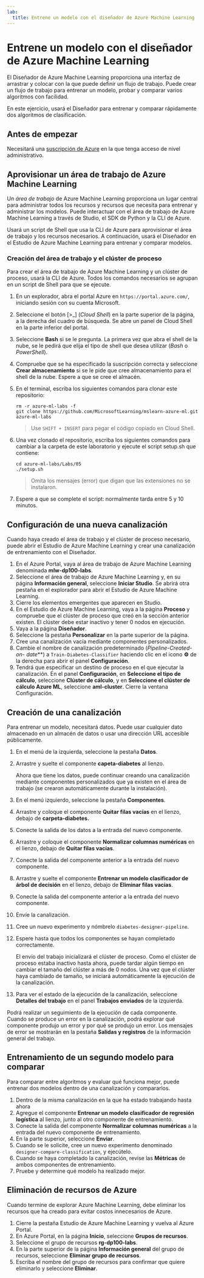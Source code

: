 ```yaml
---
lab:
  title: Entrene un modelo con el diseñador de Azure Machine Learning
---
```


# Entrene un modelo con el diseñador de Azure Machine Learning

El Diseñador de Azure Machine Learning proporciona una interfaz de arrastrar y colocar con la que puede definir un flujo de trabajo. Puede crear un flujo de trabajo para entrenar un modelo, probar y comparar varios algoritmos con facilidad.

En este ejercicio, usará el Diseñador para entrenar y comparar rápidamente dos algoritmos de clasificación.

## Antes de empezar

Necesitará una [suscripción de Azure](https://azure.microsoft.com/free?azure-portal=true) en la que tenga acceso de nivel administrativo.

## Aprovisionar un área de trabajo de Azure Machine Learning

Un *área de trabajo* de Azure Machine Learning proporciona un lugar central para administrar todos los recursos y recursos que necesita para entrenar y administrar los modelos. Puede interactuar con el área de trabajo de Azure Machine Learning a través de Studio, el SDK de Python y la CLI de Azure. 

Usará un script de Shell que usa la CLI de Azure para aprovisionar el área de trabajo y los recursos necesarios. A continuación, usará el Diseñador en el Estudio de Azure Machine Learning para entrenar y comparar modelos.

### Creación del área de trabajo y el clúster de proceso

Para crear el área de trabajo de Azure Machine Learning y un clúster de proceso, usará la CLI de Azure. Todos los comandos necesarios se agrupan en un script de Shell para que se ejecute.

1. En un explorador, abra el portal Azure en `https://portal.azure.com/`, iniciando sesión con su cuenta Microsoft.
1. Seleccione el botón \[>_] (*Cloud Shell*) en la parte superior de la página, a la derecha del cuadro de búsqueda. Se abre un panel de Cloud Shell en la parte inferior del portal.
1. Seleccione **Bash** si se le pregunta. La primera vez que abra el shell de la nube, se le pedirá que elija el tipo de shell que desea utilizar (*Bash* o *PowerShell*). 
1. Compruebe que se ha especificado la suscripción correcta y seleccione **Crear almacenamiento** si se le pide que cree almacenamiento para el shell de la nube. Espere a que se cree el almacén.
1. En el terminal, escriba los siguientes comandos para clonar este repositorio:

    ```azurecli
    rm -r azure-ml-labs -f
    git clone https://github.com/MicrosoftLearning/mslearn-azure-ml.git azure-ml-labs
    ```

    > Use `SHIFT + INSERT` para pegar el código copiado en Cloud Shell. 

1. Una vez clonado el repositorio, escriba los siguientes comandos para cambiar a la carpeta de este laboratorio y ejecute el script setup.sh que contiene:

    ```azurecli
    cd azure-ml-labs/Labs/05
    ./setup.sh
    ```

    > Omita los mensajes (error) que digan que las extensiones no se instalaron. 

1. Espere a que se complete el script: normalmente tarda entre 5 y 10 minutos. 

## Configuración de una nueva canalización

Cuando haya creado el área de trabajo y el clúster de proceso necesario, puede abrir el Estudio de Azure Machine Learning y crear una canalización de entrenamiento con el Diseñador. 

1. En el Azure Portal, vaya al área de trabajo de Azure Machine Learning denominada **mlw-dp100-labs**.
1. Seleccione el área de trabajo de Azure Machine Learning y, en su página **Información general**, seleccione **Iniciar Studio**. Se abrirá otra pestaña en el explorador para abrir el Estudio de Azure Machine Learning.
1. Cierre los elementos emergentes que aparecen en Studio.
1. En el Estudio de Azure Machine Learning, vaya a la página **Proceso** y compruebe que el clúster de proceso que creó en la sección anterior existen. El clúster debe estar inactivo y tener 0 nodos en ejecución.
1. Vaya a la página **Diseñador**.
1. Seleccione la pestaña **Personalizar** en la parte superior de la página.
1. Cree una canalización vacía mediante componentes personalizados.
1. Cambie el nombre de canalización predeterminado (**Pipeline-Created-on-* date***) a `Train-Diabetes-Classifier` haciendo clic en el icono **&#9881;** de la derecha para abrir el panel **Configuración**.
1. Tendrá que especificar un destino de proceso en el que ejecutar la canalización. En el panel **Configuración**, en **Seleccione el tipo de cálculo**, seleccione **Clúster de cálculo**, y en **Seleccione el clúster de cálculo Azure ML**, seleccione **aml-cluster**. Cierre la ventana Configuración.

## Creación de una canalización
Para entrenar un modelo, necesitará datos. Puede usar cualquier dato almacenado en un almacén de datos o usar una dirección URL accesible públicamente.

1. En el menú de la izquierda, seleccione la pestaña **Datos**.
1. Arrastre y suelte el componente **capeta-diabetes** al lienzo.

    Ahora que tiene los datos, puede continuar creando una canalización mediante componentes personalizados que ya existen en el área de trabajo (se crearon automáticamente durante la instalación).

1. En el menú izquierdo, seleccione la pestaña **Componentes**.
1. Arrastre y coloque el componente **Quitar filas vacías** en el lienzo, debajo de **carpeta-diabetes.** 
1. Conecte la salida de los datos a la entrada del nuevo componente.
1. Arrastre y coloque el componente **Normalizar columnas numéricas** en el lienzo, debajo de **Quitar filas vacías**. 
1. Conecte la salida del componente anterior a la entrada del nuevo componente.
1. Arrastre y suelte el componente **Entrenar un modelo clasificador de árbol de decisión** en el lienzo, debajo de **Eliminar filas vacías**.
1. Conecte la salida del componente anterior a la entrada del nuevo componente. 
1. Envíe la canalización. 
1. Cree un nuevo experimento y nómbrelo `diabetes-designer-pipeline`. 
1. Espere hasta que todos los componentes se hayan completado correctamente.

    El envío del trabajo inicializará el clúster de proceso. Como el clúster de proceso estaba inactivo hasta ahora, puede tardar algún tiempo en cambiar el tamaño del clúster a más de 0 nodos. Una vez que el clúster haya cambiado de tamaño, se iniciará automáticamente la ejecución de la canalización. 

1. Para ver el estado de la ejecución de la canalización, seleccione **Detalles del trabajo** en el panel **Trabajos enviados** de la izquierda.

Podrá realizar un seguimiento de la ejecución de cada componente. Cuando se produce un error en la canalización, podrá explorar qué componente produjo un error y por qué se produjo un error. Los mensajes de error se mostrarán en la pestaña **Salidas y registros** de la información general del trabajo. 

## Entrenamiento de un segundo modelo para comparar

Para comparar entre algoritmos y evaluar qué funciona mejor, puede entrenar dos modelos dentro de una canalización y compararlos.

1. Dentro de la misma canalización en la que ha estado trabajando hasta ahora
1. Agregue el componente **Entrenar un modelo clasificador de regresión logística** al lienzo, junto al otro componente de entrenamiento.
1. Conecte la salida del componente **Normalizar columnas numéricas** a la entrada del nuevo componente de entrenamiento. 
1. En la parte superior, seleccione **Enviar**. 
1. Cuando se le solicite, cree un nuevo experimento denominado `designer-compare-classification`, y ejecútelo.  
1. Cuando se haya completado la canalización, revise las **Métricas** de ambos componentes de entrenamiento.
1. Pruebe y determine qué modelo ha realizado mejor.

## Eliminación de recursos de Azure

Cuando termine de explorar Azure Machine Learning, debe eliminar los recursos que ha creado para evitar costos innecesarios de Azure.

1. Cierre la pestaña Estudio de Azure Machine Learning y vuelva al Azure Portal.
1. En Azure Portal, en la página **Inicio**, seleccione **Grupos de recursos**.
1. Seleccione el grupo de recursos **rg-dp100-labs**.
1. En la parte superior de la página **Información general** del grupo de recursos, seleccione **Eliminar grupo de recursos**. 
1. Escriba el nombre del grupo de recursos para confirmar que quiere eliminarlo y seleccione **Eliminar**.